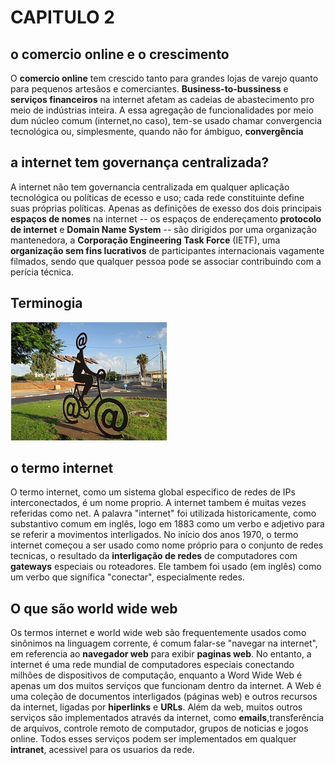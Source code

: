 <h1>CAPITULO 2</h1>
<h2>o comercio online e o crescimento</h2>

O <b>comercio online</b> tem crescido tanto para grandes lojas de varejo quanto para pequenos artesãos e comerciantes. <b>Business-to-bussiness</b> e <b> serviços financeiros</b> na internet afetam as cadeias de abastecimento pro meio de indústrias inteira. A essa agregação de funcionalidades  por meio dum núcleo comum (internet,no caso), tem-se usado chamar convergencia tecnológica ou, simplesmente, quando não for ámbiguo, <b>convergência </b>

<h2>a internet tem governança centralizada?</h2>

A internet não tem governancia centralizada em qualquer aplicação tecnológica ou políticas de ecesso e uso; cada rede constituinte define suas próprias políticas. Apenas as definições de exesso dos dois principais  <b>espaços de nomes</b> na internet -- os espaços de endereçamento <b>protocolo de internet</b> e <b>Domain Name System</b> -- são dirigidos por uma organização  mantenedora, a <b> Corporação Engineering Task Force</b> (IETF), uma <b>organização sem fins lucrativos</b> de participantes internacionais vagamente filmados, sendo que qualquer pessoa pode se associar contribuindo com a perícia técnica.

<h2>Terminogia</h2>

   <img text.center src="imagem_1.jpeg" >
<h2>o termo internet</h2>

O termo internet, como um sistema global especifico de redes de IPs interconectados, é um nome proprio. A internet tambem é muitas vezes referidas como net. A palavra  "internet" foi utilizada historicamente, como substantivo comum em inglês, logo em 1883 como um verbo e adjetivo para se referir a movimentos interligados. No início  dos anos 1970, o termo internet começou a ser usado como nome próprio para o conjunto de redes tecnicas, o resultado da <b>interligação de redes</b> de computadores com <b>gateways</b> especiais ou roteadores. Ele tambem foi usado (em inglês) como um verbo que significa "conectar", especialmente  redes.

<h2>O que são world wide web</h2>

Os termos internet e world wide web são frequentemente usados como sinônimos na linguagem corrente, é comum falar-se "navegar na internet", em referencia ao <b>navegador web</b> para exibir <b>paginas web</b>. No entanto, a internet é uma rede mundial de computadores especiais conectando milhões de dispositivos de computação, enquanto a Word Wide Web é apenas um dos muitos serviços que funcionam dentro da internet. A Web é uma coleção de documentos interligados (páginas web) e outros recursos da internet, ligadas por <b>hiperlinks</b> e <b>URLs</b>. Além  da  web, muitos outros serviços são implementados através da internet, como <b> emails</b>,transferência de arquivos, controle remoto de computador, grupos de noticias e jogos online. Todos esses serviços podem ser implementados em qualquer <b>intranet</b>, acessivel para os usuarios da rede.
